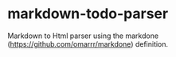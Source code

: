 markdown-todo-parser
====================

Markdown to Html parser using the markdone (https://github.com/omarrr/markdone) definition.
